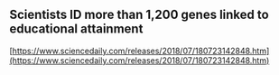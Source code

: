 ## Scientists ID more than 1,200 genes linked to educational attainment
  
  [https://www.sciencedaily.com/releases/2018/07/180723142848.htm](https://www.sciencedaily.com/releases/2018/07/180723142848.htm)